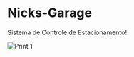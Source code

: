 # Nicks-Garage
Sistema de Controle de Estacionamento!

![Print 1](https://github.com/NicolasLimaDEV/Nicks-Garage/assets/91435296/2dfa51fd-cc67-4e27-a7d2-70989636546b)
